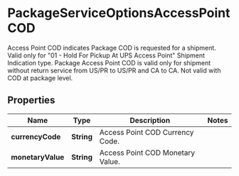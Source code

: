 

# PackageServiceOptionsAccessPointCOD

Access Point COD indicates Package COD is requested for a shipment.  Valid only for \"01 - Hold For Pickup At UPS Access Point\" Shipment Indication type. Package Access Point COD is valid only for shipment without return service from US/PR to US/PR and CA to CA. Not valid with COD at package level.

## Properties

| Name | Type | Description | Notes |
|------------ | ------------- | ------------- | -------------|
|**currencyCode** | **String** | Access Point COD Currency Code. |  |
|**monetaryValue** | **String** | Access Point COD Monetary Value. |  |



